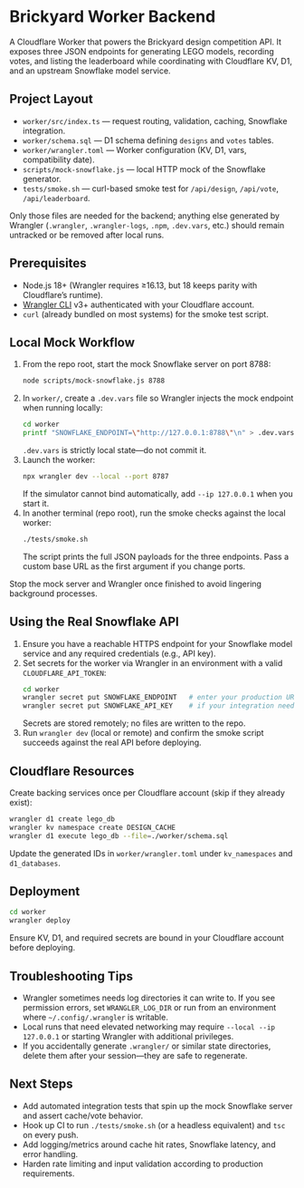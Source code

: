 # Brickyard Worker Backend

A Cloudflare Worker that powers the Brickyard design competition API. It exposes three JSON endpoints for generating LEGO models, recording votes, and listing the leaderboard while coordinating with Cloudflare KV, D1, and an upstream Snowflake model service.

## Project Layout
- `worker/src/index.ts` — request routing, validation, caching, Snowflake integration.
- `worker/schema.sql` — D1 schema defining `designs` and `votes` tables.
- `worker/wrangler.toml` — Worker configuration (KV, D1, vars, compatibility date).
- `scripts/mock-snowflake.js` — local HTTP mock of the Snowflake generator.
- `tests/smoke.sh` — curl-based smoke test for `/api/design`, `/api/vote`, `/api/leaderboard`.

Only those files are needed for the backend; anything else generated by Wrangler (`.wrangler`, `.wrangler-logs`, `.npm`, `.dev.vars`, etc.) should remain untracked or be removed after local runs.

## Prerequisites
- Node.js 18+ (Wrangler requires ≥16.13, but 18 keeps parity with Cloudflare’s runtime).
- [Wrangler CLI](https://developers.cloudflare.com/workers/wrangler/install-and-update/) v3+ authenticated with your Cloudflare account.
- `curl` (already bundled on most systems) for the smoke test script.

## Local Mock Workflow
1. From the repo root, start the mock Snowflake server on port 8788:
   ```sh
   node scripts/mock-snowflake.js 8788
   ```
2. In `worker/`, create a `.dev.vars` file so Wrangler injects the mock endpoint when running locally:
   ```sh
   cd worker
   printf "SNOWFLAKE_ENDPOINT=\"http://127.0.0.1:8788\"\n" > .dev.vars
   ```
   `.dev.vars` is strictly local state—do not commit it.
3. Launch the worker:
   ```sh
   npx wrangler dev --local --port 8787
   ```
   If the simulator cannot bind automatically, add `--ip 127.0.0.1` when you start it.
4. In another terminal (repo root), run the smoke checks against the local worker:
   ```sh
   ./tests/smoke.sh
   ```
   The script prints the full JSON payloads for the three endpoints. Pass a custom base URL as the first argument if you change ports.

Stop the mock server and Wrangler once finished to avoid lingering background processes.

## Using the Real Snowflake API
1. Ensure you have a reachable HTTPS endpoint for your Snowflake model service and any required credentials (e.g., API key).
2. Set secrets for the worker via Wrangler in an environment with a valid `CLOUDFLARE_API_TOKEN`:
   ```sh
   cd worker
   wrangler secret put SNOWFLAKE_ENDPOINT   # enter your production URL
   wrangler secret put SNOWFLAKE_API_KEY    # if your integration needs it
   ```
   Secrets are stored remotely; no files are written to the repo.
3. Run `wrangler dev` (local or remote) and confirm the smoke script succeeds against the real API before deploying.

## Cloudflare Resources
Create backing services once per Cloudflare account (skip if they already exist):
```sh
wrangler d1 create lego_db
wrangler kv namespace create DESIGN_CACHE
wrangler d1 execute lego_db --file=./worker/schema.sql
```
Update the generated IDs in `worker/wrangler.toml` under `kv_namespaces` and `d1_databases`.

## Deployment
```sh
cd worker
wrangler deploy
```
Ensure KV, D1, and required secrets are bound in your Cloudflare account before deploying.

## Troubleshooting Tips
- Wrangler sometimes needs log directories it can write to. If you see permission errors, set `WRANGLER_LOG_DIR` or run from an environment where `~/.config/.wrangler` is writable.
- Local runs that need elevated networking may require `--local --ip 127.0.0.1` or starting Wrangler with additional privileges.
- If you accidentally generate `.wrangler/` or similar state directories, delete them after your session—they are safe to regenerate.

## Next Steps
- Add automated integration tests that spin up the mock Snowflake server and assert cache/vote behavior.
- Hook up CI to run `./tests/smoke.sh` (or a headless equivalent) and `tsc` on every push.
- Add logging/metrics around cache hit rates, Snowflake latency, and error handling.
- Harden rate limiting and input validation according to production requirements.
